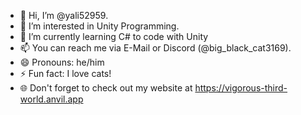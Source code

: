 - 👋 Hi, I’m @yali52959.
- 👀 I’m interested in Unity Programming.
- 🌱 I’m currently learning C# to code with Unity
- 📫 You can reach me via E-Mail or Discord (@big_black_cat3169).
- 😄 Pronouns: he/him
- ⚡ Fun fact: I love cats!
- 🌐 Don't forget to check out my website at https://vigorous-third-world.anvil.app

